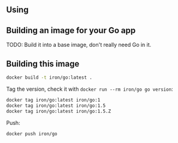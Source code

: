 
## Using


## Building an image for your Go app

TODO: Build it into a base image, don't really need Go in it.

## Building this image


```sh
docker build -t iron/go:latest .
```

Tag the version, check it with `docker run --rm iron/go go version`:

```sh
docker tag iron/go:latest iron/go:1
docker tag iron/go:latest iron/go:1.5
docker tag iron/go:latest iron/go:1.5.Z
```

Push:

```sh
docker push iron/go
```
